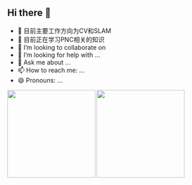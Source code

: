 ## Hi there 👋

<!--
**liangheming/liangheming** is a ✨ _special_ ✨ repository because its `README.md` (this file) appears on your GitHub profile.

Here are some ideas to get you started:
-->
- 🔭 目前主要工作方向为CV和SLAM
- 🌱 目前正在学习PNC相关的知识
- 👯 I’m looking to collaborate on 
- 🤔 I’m looking for help with ...
- 💬 Ask me about ...
- 📫 How to reach me: ...
- 😄 Pronouns: ...

<!--![liangheming's GitHub stats](https://github-readme-stats.vercel.app/api?username=liangheming&show_icons=true) -->

<a href="https://github.com/liangheming/github-readme-stats">
  <img height=200 align="left" src="https://github-readme-stats.vercel.app/api?username=liangheming" />
</a>
<a href="https://github.com/liangheming/convoychat">
  <img height=200 align="left" src="https://github-readme-stats.vercel.app/api/top-langs?username=liangheming&layout=compact&langs_count=4&card_width=320" />
</a>

